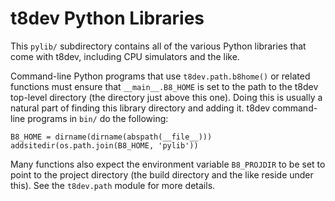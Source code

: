t8dev Python Libraries
======================

This `pylib/` subdirectory contains all of the various Python libraries
that come with t8dev, including CPU simulators and the like.

Command-line Python programs that use `t8dev.path.b8home()` or related
functions must ensure that `__main__.B8_HOME` is set to the path to the
t8dev top-level directory (the directory just above this one). Doing this
is usually a natural part of finding this library directory and adding it.
t8dev command-line programs in `bin/` do the following:

    B8_HOME = dirname(dirname(abspath(__file__)))
    addsitedir(os.path.join(B8_HOME, 'pylib'))

Many functions also expect the environment variable `B8_PROJDIR` to be set
to point to the project directory (the build directory and the like reside
under this). See the `t8dev.path` module for more details.
